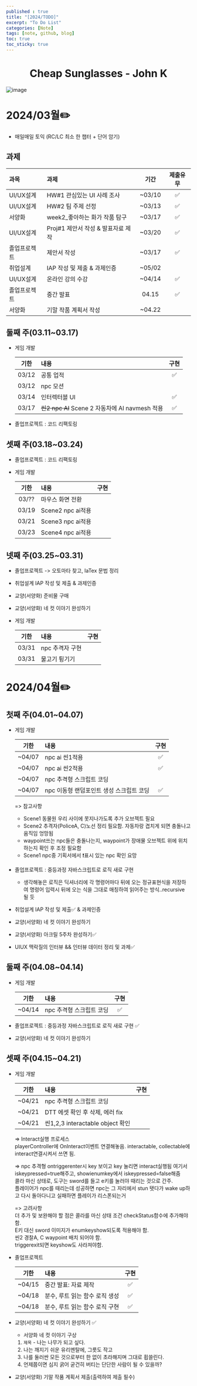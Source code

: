 ```yaml
---
published : true
title: "[2024/TODO]"
excerpt: "To Do List"
categories: [Note]
tags: [note, github, blog]
toc: true
toc_sticky: true
---
```


# <center><strong>Cheap Sunglasses</strong> - John K</center> 

![image](https://github.com/1004Jumto/1004Jumto.github.io/assets/96861450/dbde8292-c2b1-4275-8a5b-da38be410017)

# 2024/03월✏️

+ 매일매일 토익 (RC/LC 최소 한 챕터 + 단어 암기)  

## 과제

| 과목 | 과제 | 기간 | 제출유무 |
|:--|:--|:--:|:--:|
| UI/UX설계 | HW#1 관심있는 UI 사례 조사 | ~03/10 | ✅ | 
| UI/UX설계 | HW#2 팀 주제 선정 | ~03/13 | ✅ | 
| 서양화 | week2_좋아하는 화가 작품 탐구 | ~03/17 | ✅ |
| UI/UX설계 | Proj#1 제안서 작성 & 발표자료 제작| ~03/20 | ✅ |
| 졸업프로젝트 | 제안서 작성 | ~03/17 | ✅ |
| 취업설계 | IAP 작성 및 제출 & 과제인증 | ~05/02 |   |  
| UI/UX설계 | 온라인 강의 수강 | ~04/14 | ✅ |
| 졸업프로젝트 | 중간 발표 | 04.15 | ✅ |
| 서양화 | 기말 작품 계획서 작성 | ~04.22 | |
  
  
## 둘째 주(03.11~03.17)

+ 게임 개발  

  | 기한 | 내용 | 구현 |
  |:--:|:--|:--:| 
  | 03/12 | 공통 업적 | ✅ | 
  | 03/12 | npc 모션 |  | 
  | 03/14 |  인터렉터블 UI | ✅ | 
  | 03/17 |  ~~씬2 npc AI~~ Scene 2 자동차에 AI navmesh 적용 | ✅ | 


+ 졸업프로젝트 : 코드 리팩토링


## 셋째 주(03.18~03.24)
 
+ 졸업프로젝트 : 코드 리팩토링

+ 게임 개발  

  | 기한 | 내용 | 구현 |
  |:--:|:--|:--:| 
  | 03/?? | 마우스 화면 전환 |  | 
  | 03/19 | Scene2 npc ai적용 |  | 
  | 03/21 | Scene3 npc ai적용 |  | 
  | 03/23 | Scene4 npc ai적용 |  |   


## 넷째 주(03.25~03.31)

+ 졸업프로젝트 -> 오토마타 찾고, laTex 문법 정리
+ 취업설계 IAP 작성 및 제출 & 과제인증
+ 교양(서양화) 준비물 구매
+ 교양(서양화) 네 컷 이야기 완성하기
+ 게임 개발  

  | 기한 | 내용 | 구현 |
  |:--:|:--|:--:| 
  | 03/31 | npc 추격자 구현 |  | 
  | 03/31 | 물고기 튕기기 |  | 


# 2024/04월✏️

## 첫째 주(04.01~04.07)

+ 게임 개발  

  | 기한 | 내용 | 구현 |
  |:--:|:--|:--:| 
  | ~04/07 |  npc ai 씬1적용 | ✅ | 
  | ~04/07 |  npc ai 씬2적용 | ✅ |
  | ~04/07 |  npc 추격형 스크립트 코딩 |  |
  | ~04/07 |  npc 이동형 랜덤포인트 생성 스크립트 코딩 | ✅ |    

  => 참고사항
    + Scene1 동물원 우리 사이에 못지나가도록 추가 오브젝트 필요
    + Scene2 추격자(PoliceA, C)노선 정리 필요함. 자동차랑 겹치게 되면 충돌나고 움직임 엉망됨
    + waypoint쓰는 npc들은 충돌나는지, waypoint가 장애물 오브젝트 위에 위치하는지 확인 후 조정 필요함
    + Scene1 npc중 기획서에서 ❗표시 있는 npc 확인 요망 


+ 졸업프로젝트 : 중등과정 자바스크립트로 로직 새로 구현
    + 생각해놓은 로직은 딕셔너리에 각 명령어마다 뒤에 오는 정규표현식을 저장하여 명령어 입력시 뒤에 오는 식을 그대로 매칭하여 읽어주는 방식..recursive 될 듯 

+ 취업설계 IAP 작성 및 제출✅ & 과제인증
+ 교양(서양화) 네 컷 이야기 완성하기
+ 교양(서양화) 아크릴 5주차 완성하기✅
+ UIUX 맥락질의 인터뷰 && 인터뷰 데이터 정리 및 과제✅

## 둘째 주(04.08~04.14)

+ 게임 개발  

  | 기한 | 내용 | 구현 |
  |:--:|:--|:--:| 
  | ~04/14 |  npc 추격형 스크립트 코딩 | ✅ |    
 
+ 졸업프로젝트 : 중등과정 자바스크립트로 로직 새로 구현 ✅

+ 교양(서양화) 네 컷 이야기 완성하기 

## 셋째 주(04.15~04.21)

+ 게임 개발  

  | 기한 | 내용 | 구현 |
  |:--:|:--|:--:| 
  | ~04/21 |  npc 추격형 스크립트 코딩 | |
  | ~04/21 |  DTT 에셋 확인 후 삭제, 에러 fix | |
  | ~04/21 |  씬1,2,3 interactable object 확인 | |  

  => Interact실행 프로세스  
  playerController에 OnInteract이벤트 연결해놓음. interactable, collectable에 interact연결시켜서 쓰면 됨.  
  
  => npc 추격형 
  ontriggerenter시 key 보이고 key 눌리면 interact실행됨 여기서 iskeypressed=true해주고, showienumkey에서 iskeypressed=false해줌   
  콜라 마신 상태로, 도구는 sword를 들고 e키를 눌러야 때리는 것으로 간주.  
  플레이어가 npc를 때리는데 성공하면 npc는 그 자리에서 stun 됏다가 wake up하고 다시 돌아다니고 실패하면 플레이가 리스폰되는거  

  => 고려사항  
  더 추가 및 보완해야 할 점은 콜라를 마신 상태 조건 checkStatus함수에 추가해야 함.   
  E키 대신 sword 이미지가 enumkeyshow되도록 적용해야 함.  
  씬2 경찰A, C waypoint 배치 되어야 함.  
  triggerexit되면 keyshow도 사라져야함.  


+ 졸업프로젝트 
  
  | 기한 | 내용 | 구현 |
  |:--:|:--|:--:| 
  | ~04/15 | 중간 발표: 자료 제작 | ✅ |
  | ~04/18 | 분수, 루트 읽는 함수 로직 생성 | ✅ |
  | ~04/18 | 분수, 루트 읽는 함수 로직 구현 | ✅ |
  
+ 교양(서양화) 네 컷 이야기 완성하기 ✅
  - 서양화 네 컷 이야기 구상
  1. `제목` - 나는 나무가 되고 싶다.
  2. 나는 깨지기 쉬운 유리멘탈에, 그릇도 작고
  3. 나를 둘러싼 모든 것으로부터 한 없이 초라해지며 그대로 휩쓸린다.
  4. 언제쯤이면 심지 굵어 굳건히 버티는 단단한 사람이 될 수 있을까?

+ 교양(서양화) 기말 작품 계획서 제출(출력하여 제출 필수)